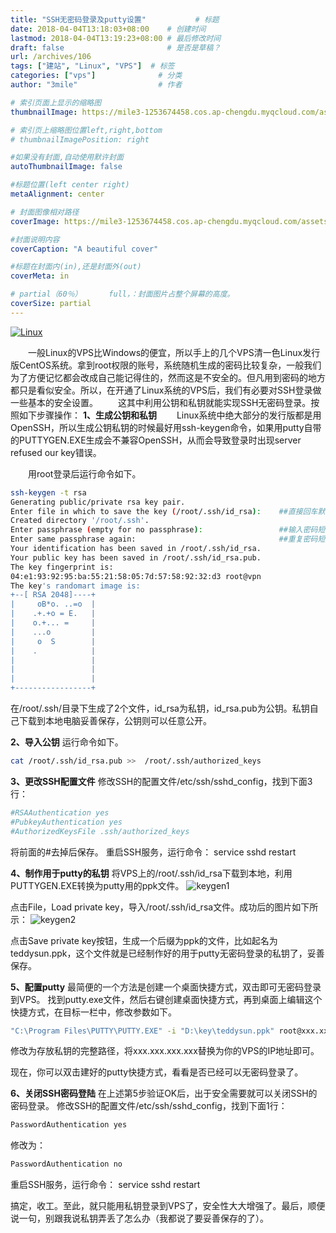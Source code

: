```yaml
---
title: "SSH无密码登录及putty设置"           # 标题
date: 2018-04-04T13:18:03+08:00    # 创建时间
lastmod: 2018-04-04T13:19:23+08:00 # 最后修改时间
draft: false                       # 是否是草稿？
url: /archives/106
tags: ["建站", "Linux", "VPS"]  # 标签
categories: ["vps"]              # 分类
author: "3mile"                  # 作者

# 索引页面上显示的缩略图
thumbnailImage: https://mile3-1253674458.cos.ap-chengdu.myqcloud.com/assets/assets/linux.jpg

# 索引页上缩略图位置left,right,bottom
# thumbnailImagePosition: right

#如果没有封面,自动使用默许封面
autoThumbnailImage: false

#标题位置(left center right)
metaAlignment: center

# 封面图像相对路径
coverImage: https://mile3-1253674458.cos.ap-chengdu.myqcloud.com/assets/cover/9.jpg

#封面说明内容
coverCaption: "A beautiful cover"

#标题在封面内(in),还是封面外(out)
coverMeta: in

# partial（60％）		full，：封面图片占整个屏幕的高度。
coverSize: partial
---
```





[![Linux](https://mile3-1253674458.cos.ap-chengdu.myqcloud.com/assets/assets/linux.jpg)]()

　　一般Linux的VPS比Windows的便宜，所以手上的几个VPS清一色Linux发行版CentOS系统。拿到root权限的账号，系统随机生成的密码比较复杂，一般我们为了方便记忆都会改成自己能记得住的，然而这是不安全的。但凡用到密码的地方都只是看似安全。所以，在开通了Linux系统的VPS后，我们有必要对SSH登录做一些基本的安全设置。
　　这其中利用公钥和私钥就能实现SSH无密码登录。按照如下步骤操作：
**1、生成公钥和私钥**
　　Linux系统中绝大部分的发行版都是用OpenSSH，所以生成公钥私钥的时候最好用ssh-keygen命令，如果用putty自带的PUTTYGEN.EXE生成会不兼容OpenSSH，从而会导致登录时出现server refused our key错误。

　　用root登录后运行命令如下。

```Bash
ssh-keygen -t rsa
Generating public/private rsa key pair.
Enter file in which to save the key (/root/.ssh/id_rsa):    ##直接回车默认路径
Created directory '/root/.ssh'.
Enter passphrase (empty for no passphrase):                 ##输入密码短语（留空则直接回车）
Enter same passphrase again:                                ##重复密码短语
Your identification has been saved in /root/.ssh/id_rsa.
Your public key has been saved in /root/.ssh/id_rsa.pub.
The key fingerprint is:
04:e1:93:92:95:ba:55:21:58:05:7d:57:58:92:32:d3 root@vpn
The key's randomart image is:
+--[ RSA 2048]----+
|     oB*o. ..=o  |
|    .+.+o = E.   |
|    o.+... =     |
|    ...o         |
|     o  S        |
|    .            |
|                 |
|                 |
|                 |
+-----------------+
```

在/root/.ssh/目录下生成了2个文件，id_rsa为私钥，id_rsa.pub为公钥。私钥自己下载到本地电脑妥善保存，公钥则可以任意公开。

**2、导入公钥**
运行命令如下。

```Bash
cat /root/.ssh/id_rsa.pub >>  /root/.ssh/authorized_keys
```

**3、更改SSH配置文件**
修改SSH的配置文件/etc/ssh/sshd_config，找到下面3行：

```Bash
#RSAAuthentication yes
#PubkeyAuthentication yes
#AuthorizedKeysFile	.ssh/authorized_keys
```

将前面的#去掉后保存。
重启SSH服务，运行命令：
service sshd restart

**4、制作用于putty的私钥**
将VPS上的/root/.ssh/id_rsa下载到本地，利用PUTTYGEN.EXE转换为putty用的ppk文件。
![keygen1](https://mile3-1253674458.cos.ap-chengdu.myqcloud.com/assets/assets/keygen_1.png)

点击File，Load private key，导入/root/.ssh/id_rsa文件。成功后的图片如下所示：
![keygen2](https://mile3-1253674458.cos.ap-chengdu.myqcloud.com/assets/assets/keygen_2.png)

点击Save private key按钮，生成一个后缀为ppk的文件，比如起名为teddysun.ppk，这个文件就是已经制作好的用于putty无密码登录的私钥了，妥善保存。

**5、配置putty**
最简便的一个方法是创建一个桌面快捷方式，双击即可无密码登录到VPS。
找到putty.exe文件，然后右键创建桌面快捷方式，再到桌面上编辑这个快捷方式，在目标一栏中，修改参数如下。

```Bash
"C:\Program Files\PUTTY\PUTTY.EXE" -i "D:\key\teddysun.ppk" root@xxx.xxx.xxx.xxx
```

修改为存放私钥的完整路径，将xxx.xxx.xxx.xxx替换为你的VPS的IP地址即可。

现在，你可以双击建好的putty快捷方式，看看是否已经可以无密码登录了。

**6、关闭SSH密码登陆**
在上述第5步验证OK后，出于安全需要就可以关闭SSH的密码登录。
修改SSH的配置文件/etc/ssh/sshd_config，找到下面1行：

```Bash
PasswordAuthentication yes
```

修改为：

```Bash
PasswordAuthentication no
```

重启SSH服务，运行命令：
service sshd restart

搞定，收工。至此，就只能用私钥登录到VPS了，安全性大大增强了。最后，顺便说一句，别跟我说私钥弄丢了怎么办（我都说了要妥善保存的了）。